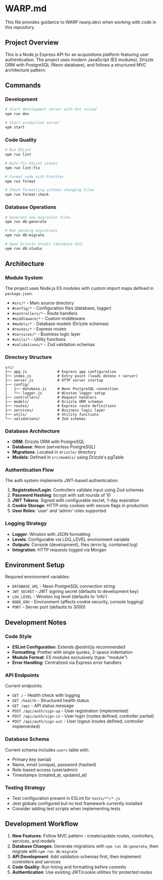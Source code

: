# WARP.md

This file provides guidance to WARP (warp.dev) when working with code in this repository.

## Project Overview

This is a Node.js Express API for an acquisitions platform featuring user authentication. The project uses modern JavaScript (ES modules), Drizzle ORM with PostgreSQL (Neon database), and follows a structured MVC architecture pattern.

## Commands

### Development
```bash
# Start development server with hot reload
npm run dev

# Start production server
npm start
```

### Code Quality
```bash
# Run ESLint
npm run lint

# Auto-fix ESLint issues
npm run lint:fix

# Format code with Prettier
npm run format

# Check formatting without changing files
npm run format:check
```

### Database Operations
```bash
# Generate new migration files
npm run db:generate

# Run pending migrations
npm run db:migrate

# Open Drizzle Studio (database GUI)
npm run db:studio
```

## Architecture

### Module System
The project uses Node.js ES modules with custom import maps defined in `package.json`:
- `#src/*` - Main source directory
- `#config/*` - Configuration files (database, logger)
- `#controllers/*` - Route handlers
- `#middleware/*` - Custom middleware
- `#models/*` - Database models (Drizzle schemas)
- `#routes/*` - Express routes
- `#services/*` - Business logic layer
- `#utils/*` - Utility functions
- `#validations/*` - Zod validation schemas

### Directory Structure
```
src/
├── app.js              # Express app configuration
├── index.js            # Entry point (loads dotenv + server)
├── server.js           # HTTP server startup
├── config/
│   ├── database.js     # Neon PostgreSQL connection
│   └── logger.js       # Winston logger setup
├── controllers/        # Request handlers
├── models/             # Drizzle ORM schemas
├── routes/             # Express route definitions
├── services/           # Business logic layer
├── utils/              # Utility functions
└── validations/        # Zod schemas
```

### Database Architecture
- **ORM**: Drizzle ORM with PostgreSQL
- **Database**: Neon (serverless PostgreSQL)
- **Migrations**: Located in `drizzle/` directory
- **Models**: Defined in `src/models/` using Drizzle's pgTable

### Authentication Flow
The auth system implements JWT-based authentication:
1. **Registration/Login**: Controllers validate input using Zod schemas
2. **Password Hashing**: bcrypt with salt rounds of 10
3. **JWT Tokens**: Signed with configurable secret, 1-day expiration
4. **Cookie Storage**: HTTP-only cookies with secure flags in production
5. **User Roles**: 'user' and 'admin' roles supported

### Logging Strategy
- **Logger**: Winston with JSON formatting
- **Levels**: Configurable via LOG_LEVEL environment variable
- **Outputs**: Console (development), files (error.lg, combined.log)
- **Integration**: HTTP requests logged via Morgan

## Environment Setup

Required environment variables:
- `DATABASE_URL` - Neon PostgreSQL connection string
- `JWT_SECRET` - JWT signing secret (defaults to development key)
- `LOG_LEVEL` - Winston log level (defaults to 'info')
- `NODE_ENV` - Environment (affects cookie security, console logging)
- `PORT` - Server port (defaults to 3000)

## Development Notes

### Code Style
- **ESLint Configuration**: Extends @eslint/js recommended
- **Formatting**: Prettier with single quotes, 2-space indentation
- **Module Format**: ES modules exclusively (type: "module")
- **Error Handling**: Centralized via Express error handlers

### API Endpoints
Current endpoints:
- `GET /` - Health check with logging
- `GET /health` - Structured health status
- `GET /api` - API status message
- `POST /api/auth/sign-up` - User registration (implemented)
- `POST /api/auth/sign-in` - User login (routes defined, controller partial)
- `POST /api/auth/sign-out` - User logout (routes defined, controller implemented)

### Database Schema
Current schema includes `users` table with:
- Primary key (serial)
- Name, email (unique), password (hashed)
- Role-based access (user/admin)
- Timestamps (created_at, updated_at)

### Testing Strategy
- Test configuration present in ESLint for `tests/**/*.js`
- Jest globals configured but no test framework currently installed
- Consider adding test scripts when implementing tests

## Development Workflow

1. **New Features**: Follow MVC pattern - create/update routes, controllers, services, and models
2. **Database Changes**: Generate migrations with `npm run db:generate`, then migrate with `npm run db:migrate`
3. **API Development**: Add validation schemas first, then implement controllers and services
4. **Code Quality**: Run linting and formatting before commits
5. **Authentication**: Use existing JWT/cookie utilities for protected routes